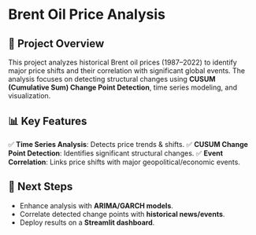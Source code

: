 # Brent Oil Price Analysis

## 📌 Project Overview
This project analyzes historical Brent oil prices (1987–2022) to identify major price shifts and their correlation with significant global events. The analysis focuses on detecting structural changes using **CUSUM (Cumulative Sum) Change Point Detection**, time series modeling, and visualization.


## 📊 Key Features
✅ **Time Series Analysis**: Detects price trends & shifts.
✅ **CUSUM Change Point Detection**: Identifies significant structural changes.
✅ **Event Correlation**: Links price shifts with major geopolitical/economic events.

## 📌 Next Steps
- Enhance analysis with **ARIMA/GARCH models**.
- Correlate detected change points with **historical news/events**.
- Deploy results on a **Streamlit dashboard**.

